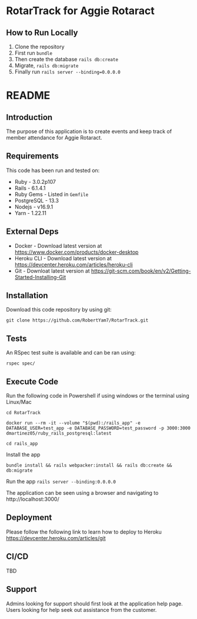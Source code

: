 # RotarTrack for Aggie Rotaract

## How to Run Locally

 1. Clone the repository
 2. First run `bundle`
 3. Then create the database `rails db:create`
 4. Migrate, `rails db:migrate`
 5. Finally run `rails server --binding=0.0.0.0`


# README

## Introduction ##

The purpose of this application is to create events and keep track of member attendance for Aggie Rotaract. 

## Requirements ##

This code has been run and tested on:

* Ruby - 3.0.2p107
* Rails - 6.1.4.1
* Ruby Gems - Listed in `Gemfile`
* PostgreSQL - 13.3 
* Nodejs - v16.9.1
* Yarn - 1.22.11


## External Deps  ##

* Docker - Download latest version at https://www.docker.com/products/docker-desktop
* Heroku CLI - Download latest version at https://devcenter.heroku.com/articles/heroku-cli
* Git - Downloat latest version at https://git-scm.com/book/en/v2/Getting-Started-Installing-Git

## Installation ##

Download this code repository by using git:

 `git clone https://github.com/RobertYam7/RotarTrack.git`


## Tests ##

An RSpec test suite is available and can be ran using:

  `rspec spec/`

## Execute Code ##

Run the following code in Powershell if using windows or the terminal using Linux/Mac

  `cd RotarTrack`

  `docker run --rm -it --volume "$(pwd):/rails_app" -e DATABASE_USER=test_app -e DATABASE_PASSWORD=test_password -p 3000:3000 dmartinez05/ruby_rails_postgresql:latest`

  `cd rails_app`

Install the app

  `bundle install && rails webpacker:install && rails db:create && db:migrate`

Run the app
  `rails server --binding:0.0.0.0`

The application can be seen using a browser and navigating to http://localhost:3000/

## Deployment ##

Please follow the following link to learn how to deploy to Heroku
https://devcenter.heroku.com/articles/git


## CI/CD ##

TBD

## Support ##

Admins looking for support should first look at the application help page.
Users looking for help seek out assistance from the customer.

